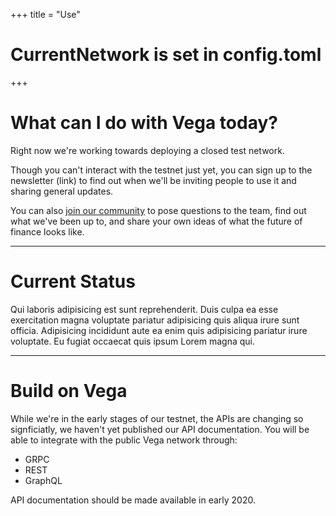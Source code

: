 +++
title = "Use"
# CurrentNetwork is set in config.toml
+++
# What can I do with Vega today? 
Right now we're working towards deploying a closed test network. 

Though you can't interact with the testnet just yet, you can sign up to the newsletter (link) to find out when we'll be inviting people to use it and sharing general updates. 

You can also [join our community](https://community.vega.xyz) to pose questions to the team, find out what we've been up to, and share your own ideas of what the future of finance looks like.

---

# Current Status
Qui laboris adipisicing est sunt reprehenderit. Duis culpa ea esse exercitation magna voluptate pariatur adipisicing quis aliqua irure sunt officia. Adipisicing incididunt aute ea enim quis adipisicing pariatur irure voluptate. Eu fugiat occaecat quis ipsum Lorem magna qui.

---

# Build on Vega
While we're in the early stages of our testnet, the APIs are changing so signficiatly, we haven't yet published our API documentation. You will be able to integrate with the public Vega network through:
- GRPC
- REST
- GraphQL

API documentation should be made available in early 2020. 